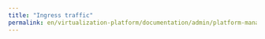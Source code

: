 ```yaml
---
title: "Ingress traffic"
permalink: en/virtualization-platform/documentation/admin/platform-management/traffic-control/ingress.html
---
```

